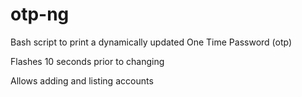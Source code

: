 # otp-ng
Bash script to print a dynamically updated One Time Password (otp)

Flashes 10 seconds prior to changing

Allows adding and listing accounts
